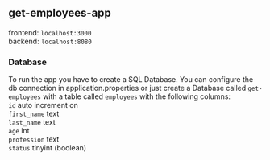 ## get-employees-app
frontend: `localhost:3000` <br/>
backend: `localhost:8080` <br/>

### Database
To run the app you have to create a SQL Database.
You can configure the db connection in application.properties or just create a Database
called `get-employees` with a table called `employees` with the following columns: <br/>
`id` auto increment on <br/>
`first_name` text <br/>
`last_name` text <br/>
`age` int <br/>
`profession` text <br/>
`status` tinyint (boolean) <br/>
